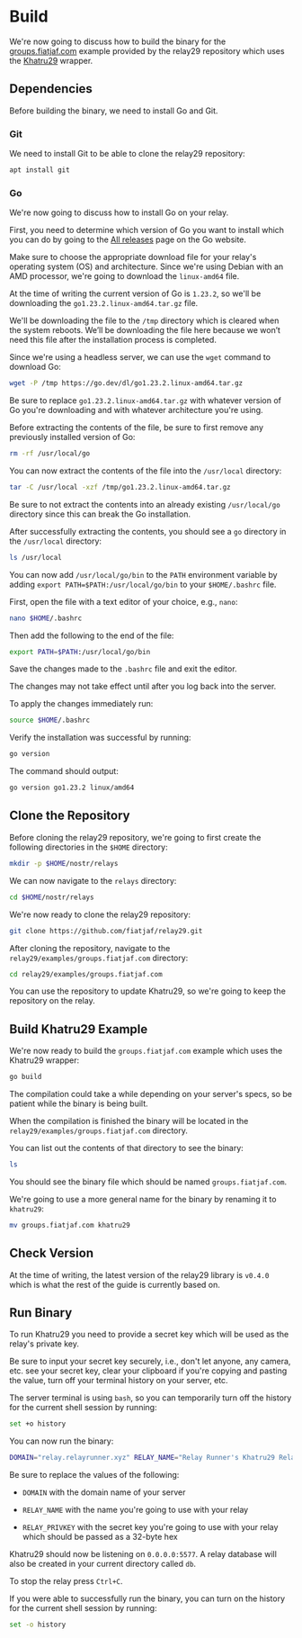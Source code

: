# Build

We're now going to discuss how to build the binary for the [groups.fiatjaf.com](https://github.com/fiatjaf/relay29/tree/master/examples/groups.fiatjaf.com "groups.fiatjaf.com example") example provided by the relay29 repository which uses the [Khatru29](https://pkg.go.dev/github.com/fiatjaf/relay29/khatru29 "Khatru29") wrapper.

## Dependencies

Before building the binary, we need to install Go and Git.

### Git

We need to install Git to be able to clone the relay29 repository:

```bash
apt install git
```

### Go

We're now going to discuss how to install Go on your relay.

First, you need to determine which version of Go you want to install which you can do by going to the [All releases](https://go.dev/dl "All releases page") page on the Go website.

Make sure to choose the appropriate download file for your relay's operating system (OS) and architecture. Since we're using Debian with an AMD processor, we're going to download the `linux-amd64` file.

At the time of writing the current version of Go is `1.23.2`, so we'll be downloading the `go1.23.2.linux-amd64.tar.gz` file.

We'll be downloading the file to the `/tmp` directory which is cleared when the system reboots. We’ll be downloading the file here because we won’t need this file after the installation process is completed.

Since we're using a headless server, we can use the `wget` command to download Go:

```bash
wget -P /tmp https://go.dev/dl/go1.23.2.linux-amd64.tar.gz
```

Be sure to replace `go1.23.2.linux-amd64.tar.gz` with whatever version of Go you're downloading and with whatever architecture you're using.

Before extracting the contents of the file, be sure to first remove any previously installed version of Go:

```bash
rm -rf /usr/local/go
```

You can now extract the contents of the file into the `/usr/local` directory:

```bash
tar -C /usr/local -xzf /tmp/go1.23.2.linux-amd64.tar.gz
```

Be sure to not extract the contents into an already existing `/usr/local/go` directory since this can break the Go installation.

After successfully extracting the contents, you should see a `go` directory in the `/usr/local` directory:

```bash
ls /usr/local
```

You can now add `/usr/local/go/bin` to the `PATH` environment variable by adding `export PATH=$PATH:/usr/local/go/bin` to your `$HOME/.bashrc` file.

First, open the file with a text editor of your choice, e.g., `nano`:

```bash
nano $HOME/.bashrc
```

Then add the following to the end of the file:

```bash
export PATH=$PATH:/usr/local/go/bin
```

Save the changes made to the `.bashrc` file and exit the editor.

The changes may not take effect until after you log back into the server.

To apply the changes immediately run:

```bash
source $HOME/.bashrc
```

Verify the installation was successful by running:

```bash
go version
```

The command should output:

```bash
go version go1.23.2 linux/amd64
```

## Clone the Repository

Before cloning the relay29 repository, we're going to first create the following directories in the `$HOME` directory:

```bash
mkdir -p $HOME/nostr/relays
```

We can now navigate to the `relays` directory:

```bash
cd $HOME/nostr/relays
```

We're now ready to clone the relay29 repository:

```bash
git clone https://github.com/fiatjaf/relay29.git
```

After cloning the repository, navigate to the `relay29/examples/groups.fiatjaf.com` directory:

```bash
cd relay29/examples/groups.fiatjaf.com
```

You can use the repository to update Khatru29, so we're going to keep the repository on the relay.

## Build Khatru29 Example

We're now ready to build the `groups.fiatjaf.com` example which uses the Khatru29 wrapper:

```bash
go build
```

The compilation could take a while depending on your server's specs, so be patient while the binary is being built.

When the compilation is finished the binary will be located in the `relay29/examples/groups.fiatjaf.com` directory.

You can list out the contents of that directory to see the binary:

```bash
ls
```

You should see the binary file which should be named `groups.fiatjaf.com`.

We're going to use a more general name for the binary by renaming it to `khatru29`:

```bash
mv groups.fiatjaf.com khatru29
```

## Check Version

At the time of writing, the latest version of the relay29 library is `v0.4.0` which is what the rest of the guide is currently based on.

## Run Binary

To run Khatru29 you need to provide a secret key which will be used as the relay's private key.

Be sure to input your secret key securely, i.e., don't let anyone, any camera, etc. see your secret key, clear your clipboard if you're copying and pasting the value, turn off your terminal history on your server, etc.

The server terminal is using `bash`, so you can temporarily turn off the history for the current shell session by running:

```bash
set +o history
```

You can now run the binary:

```bash
DOMAIN="relay.relayrunner.xyz" RELAY_NAME="Relay Runner's Khatru29 Relay" RELAY_PRIVKEY="<your-secret-key>" ./khatru29
```

Be sure to replace the values of the following:

- `DOMAIN` with the domain name of your server

- `RELAY_NAME` with the name you're going to use with your relay

- `RELAY_PRIVKEY` with the secret key you're going to use with your relay which should be passed as a 32-byte hex

Khatru29 should now be listening on `0.0.0.0:5577`. A relay database will also be created in your current directory called `db`.

To stop the relay press `Ctrl+C`.

If you were able to successfully run the binary, you can turn on the history for the current shell session by running:

```bash
set -o history
```
